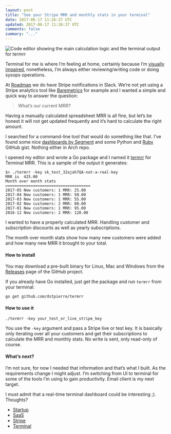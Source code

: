```yaml
---
layout: post
title: "See your Stripe MRR and monthly stats in your terminal"
date: 2017-06-17 11:26:37 UTC
updated: 2017-06-17 11:26:37 UTC
comments: false
summary: "..."
---
```


![Code editor showing the main calculation logic and the terminal output for
termrr](https://cdn-images-1.medium.com/max/2000/1*iTIzOn0vchY7fkXh4q-uBA.png)


Terminal for me is where I’m feeling at home, certainly because I’m [visually
impaired](https://makermatters.space/going-blind-inspired-me-to-quit-my-own-startup-to-build-something-new-df3911be27b),
nonetheless, I’m always either reviewing/writing code or doing sysops
operations.

At [Roadmap](https://roadmap.space/) we do have Stripe notifications in Slack.
We’re not yet using a Stripe analytics tool like
[Baremetrics](https://baremetrics.com/) for example and I wanted a simple and
quick way to answer the question:

> What’s our current MRR?

Having a manually calculated spreadsheet MRR is all fine, but let’s be honest it
will not get updated frequently and it’s hard to calculate the right amount.

I searched for a command-line tool that would do something like that. I’ve found
some nice [dashboards by
Segment](https://github.com/segmentio/metrics-stripe-subscriptions) and some
Python and [Ruby](https://gist.github.com/siong1987/97b5d8f083675f5641de) GitHub
gist. Nothing either in Arch repo.

I opened my editor and wrote a Go package and I named it
[termrr](https://github.com/dstpierre/termrr) for Terminal MRR. This is a sample
of the output it generates:

```shell
$> ./termrr -key sk_test_32ajah7QA-not-a-real-key
MRR is  425.00
Month over month stats
=====================================
2017-05 New customers: 1 MRR: 25.00
2017-04 New customers: 1 MRR: 50.00
2017-03 New customers: 1 MRR: 55.00
2017-02 New customers: 2 MRR: 80.00
2017-01 New customers: 1 MRR: 95.00
2016-12 New customers: 2 MRR: 120.00
```

I wanted to have a properly calculated MRR. Handling customer and subscription
discounts as well as yearly subscriptions.

The month over month stats show how many new customers were added and how many
new MRR it brought to your total.

#### How to install

You may download a pre-built binary for Linux, Mac and Windows from the
[Releases](https://github.com/dstpierre/termrr/releases) page of the GitHub
project.

If you already have Go installed, just get the package and run `termrr` from
your terminal:

```shell
go get github.com/dstpierre/termrr
```

#### How to use it

```shell
./termrr -key your_test_or_live_stripe_key
```

You use the `-key` argument and pass a Stripe live or test key. It is basically
only iterating over all your customers and get their subscriptions to calculate
the MRR and monthly stats. No write is sent, only read-only of course.

#### What’s next?

I’m not sure, for now I needed that information and that’s what I built. As the
requirements change I might adjust. I’m switching from UI to terminal for some
of the tools I’m using to gain productivity. Email client is my next target.

I must admit that a real-time terminal dashboard could be interesting ;).
Thoughts?

* [Startup](https://dominicstpierre.com/tagged/startup?source=post)
* [SaaS](https://dominicstpierre.com/tagged/saas?source=post)
* [Stripe](https://dominicstpierre.com/tagged/stripe?source=post)
* [Terminal](https://dominicstpierre.com/tagged/terminal?source=post)


